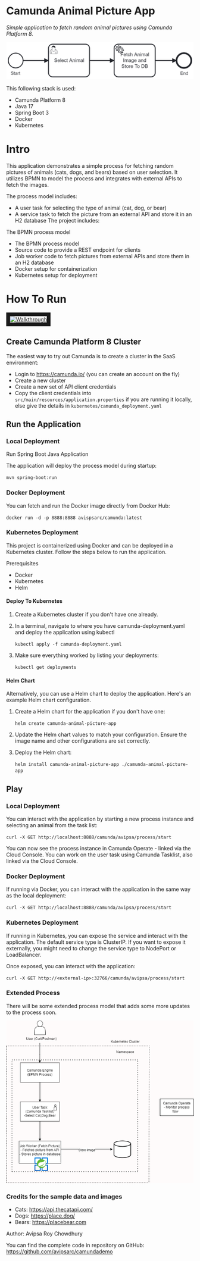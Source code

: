 # Camunda Animal Picture App

*Simple application to fetch random animal pictures using Camunda Platform 8.*

![Animal Picture App](docs/AnimalPictureApp2.png)

This following stack is used:

* Camunda Platform 8
* Java 17
* Spring Boot 3
* Docker
* Kubernetes

# Intro

This application demonstrates a simple process for fetching random pictures of animals (cats, dogs, and bears) based on user selection. It utilizes BPMN to model the process and integrates with external APIs to fetch the images.

The process model includes:

* A user task for selecting the type of animal (cat, dog, or bear)
* A service task to fetch the picture from an external API and store it in an H2 database
  The project includes:

The BPMN process model

* The BPMN process model
* Source code to provide a REST endpoint for clients
* Job worker code to fetch pictures from external APIs and store them in an H2 database
* Docker setup for containerization
* Kubernetes setup for deployment


# How To Run

<a href="http://www.youtube.com/watch?feature=player_embedded&v=QUB0dSBBMPM" target="_blank"><img src="http://img.youtube.com/vi/QUB0dSBBMPM/0.jpg" alt="Walkthrough" width="240" height="180" border="10" /></a>

## Create Camunda Platform 8 Cluster

The easiest way to try out Camunda is to create a cluster in the SaaS environment:

* Login to https://camunda.io/ (you can create an account on the fly)
* Create a new cluster
* Create a new set of API client credentials
* Copy the client credentials into `src/main/resources/application.properties` if you are running it locally, else give the details in `kubernetes/camunda_deployment.yaml`


## Run the Application

### Local Deployment
Run Spring Boot Java Application

The application will deploy the process model during startup:

`mvn spring-boot:run`

### Docker Deployment
You can fetch and run the Docker image directly from Docker Hub:

`docker run -d -p 8888:8888 avispsarc/camunda:latest`

### Kubernetes Deployment
This project is containerized using Docker and can be deployed in a Kubernetes cluster. Follow the steps below to run the application.

Prerequisites

* Docker
* Kubernetes
* Helm

#### Deploy To Kubernetes

1. Create a Kubernetes cluster if you don't have one already.
2. In a terminal, navigate to where you have camunda-deployment.yaml and deploy the application using kubectl
   
    `kubectl apply -f camunda-deployment.yaml`

3. Make sure everything worked by listing your deployments:

   `kubectl get deployments`

#### Helm Chart

Alternatively, you can use a Helm chart to deploy the application. Here's an example Helm chart configuration.

1. Create a Helm chart for the application if you don't have one:
   
    `helm create camunda-animal-picture-app`

2. Update the Helm chart values to match your configuration. Ensure the image name and other configurations are set correctly.
3. Deploy the Helm chart:
   
   `helm install camunda-animal-picture-app ./camunda-animal-picture-app`

## Play

### Local Deployment

You can interact with the application by starting a new process instance and selecting an animal from the task list:

`curl -X GET http://localhost:8888/camunda/avipsa/process/start`

You can now see the process instance in Camunda Operate - linked via the Cloud Console.
You can work on the user task using Camunda Tasklist, also linked via the Cloud Console.


### Docker Deployment

If running via Docker, you can interact with the application in the same way as the local deployment:

`curl -X GET http://localhost:8888/camunda/avipsa/process/start`

### Kubernetes Deployment

If running in Kubernetes, you can expose the service and interact with the application. The default service type is ClusterIP. If you want to expose it externally, you might need to change the service type to NodePort or LoadBalancer.

Once exposed, you can interact with the application:

`curl -X GET http://<external-ip>:32766/camunda/avipsa/process/start`

### Extended Process

There will be some extended process model that adds some more updates to the process soon. 

![Animal Picture App 2](docs/AnimalPictureApp.png)

### Credits for the sample data and images

* Cats: https://api.thecatapi.com/
* Dogs: https://place.dog/
* Bears: https://placebear.com

Author: Avipsa Roy Chowdhury

You can find the complete code in repository on GitHub: https://github.com/avipsarc/camundademo